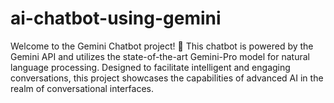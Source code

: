 # ai-chatbot-using-gemini
Welcome to the Gemini Chatbot project! 🚀 This chatbot is powered by the Gemini API and utilizes the state-of-the-art Gemini-Pro model for natural language processing. Designed to facilitate intelligent and engaging conversations, this project showcases the capabilities of advanced AI in the realm of conversational interfaces.
